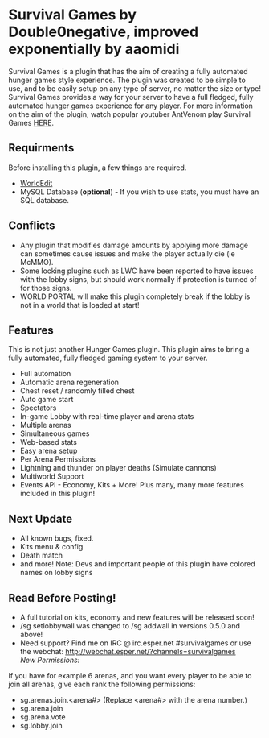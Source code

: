 Survival Games by Double0negative, improved exponentially by aaomidi
=================================
Survival Games is a plugin that has the aim of creating a fully automated hunger games style experience. The plugin was created to be simple to use, and to be easily setup on any type of server, no matter the size or type! Survival Games provides a way for your server to have a full fledged, fully automated hunger games experience for any player. For more information on the aim of the plugin, watch popular youtuber AntVenom play Survival Games [HERE](http://www.youtube.com/watch?v=Lxqk1SRqW6I).

Requirments
-----------
Before installing this plugin, a few things are required.
 - [WorldEdit](http://dev.bukkit.org/server-mods/worldedit/)
 - MySQL Database (**optional**) - If you wish to use stats, you must have an SQL database.

Conflicts
---------
 - Any plugin that modifies damage amounts by applying more damage can sometimes cause issues and make the player actually die (ie McMMO).
 - Some locking plugins such as LWC have been reported to have issues with the lobby signs, but should work normally if protection is turned of for those signs.
 - WORLD PORTAL will make this plugin completely break if the lobby is not in a world that is loaded at start!  

Features
--------
This is not just another Hunger Games plugin. This plugin aims to bring a fully automated, fully fledged gaming system to your server.
 - Full automation
 - Automatic arena regeneration
 - Chest reset / randomly filled chest
 - Auto game start
 - Spectators
 - In-game Lobby with real-time player and arena stats
 - Multiple arenas
 - Simultaneous games
 - Web-based stats
 - Easy arena setup
 - Per Arena Permissions
 - Lightning and thunder on player deaths (Simulate cannons)
 - Multiworld Support
 - Events API - Economy, Kits + More!
Plus many, many more features included in this plugin!

Next Update
-----------
 - All known bugs, fixed.
 - Kits menu & config
 - Death match
 - and more!
Note: Devs and important people of this plugin have colored names on lobby signs

Read Before Posting!
--------------------
 - A full tutorial on kits, economy and new features will be released soon!
 - /sg setlobbywall was changed to /sg addwall <arena> in versions 0.5.0 and above!
 - Need support? Find me on IRC @ irc.esper.net #survivalgames or use the webchat: http://webchat.esper.net/?channels=survivalgames  
*New Permissions:*

If you have for example 6 arenas, and you want every player to be able to join all arenas, give each rank the following permissions:

 - sg.arenas.join.<arena#> (Replace <arena#> with the arena number.)
 - sg.arena.join
 - sg.arena.vote
 - sg.lobby.join
